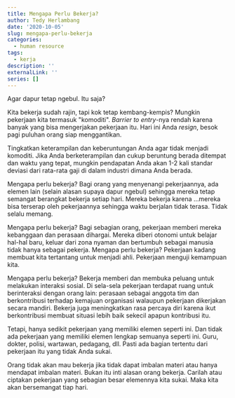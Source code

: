 ```yaml
---
title: Mengapa Perlu Bekerja?
author: Tedy Herlambang
date: '2020-10-05'
slug: mengapa-perlu-bekerja
categories:
  - human resource
tags:
  - kerja
description: ''
externalLink: ''
series: []
---
```

Agar dapur tetap ngebul. Itu saja?

Kita bekerja sudah rajin, tapi kok tetap kembang-kempis? Mungkin pekerjaan kita termasuk "komoditi". *Barrier to entry*-nya rendah karena banyak yang bisa mengerjakan pekerjaan itu. Hari ini Anda _resign_, besok pagi puluhan orang siap menggantikan. 

Tingkatkan keterampilan dan keberuntungan Anda agar tidak menjadi komoditi. Jika Anda berketerampilan dan cukup beruntung berada ditempat dan waktu yang tepat, mungkin pendapatan Anda akan 1-2 kali standar deviasi dari rata-rata gaji di dalam industri dimana Anda berada.

Mengapa perlu bekerja? Bagi orang yang menyenangi pekerjaannya, ada elemen lain (selain alasan supaya dapur ngebul) sehingga mereka tetap semangat berangkat bekerja setiap hari. Mereka bekerja karena ...mereka bisa terserap oleh pekerjaannya sehingga waktu berjalan tidak terasa. Tidak selalu memang.

Mengapa perlu bekerja? Bagi sebagian orang, pekerjaan memberi mereka kebanggaan dan perasaan dihargai. Mereka diberi otonomi untuk belajar hal-hal baru, keluar dari zona nyaman dan bertumbuh sebagai manusia tidak hanya sebagai pekerja. Mengapa perlu bekerja? Pekerjaan kadang membuat kita tertantang untuk menjadi ahli. Pekerjaan menguji kemampuan kita. 

Mengapa perlu bekerja? Bekerja memberi dan membuka peluang untuk melakukan interaksi sosial. Di sela-sela pekerjaan terdapat ruang untuk berinteraksi dengan orang lain: perasaan sebagai anggota tim dan berkontribusi terhadap kemajuan organisasi walaupun pekerjaan dikerjakan secara mandiri. Bekerja juga meningkatkan rasa percaya diri karena ikut berkontribusi membuat situasi lebih baik sekecil apapun kontribusi itu.

Tetapi, hanya sedikit pekerjaan yang memiliki elemen seperti ini. Dan tidak ada pekerjaan yang memiliki elemen lengkap semuanya seperti ini. Guru, dokter, polisi, wartawan, pedagang, dll. Pasti ada bagian tertentu dari pekerjaan itu yang tidak Anda sukai.

Orang tidak akan mau bekerja jika tidak dapat imbalan materi atau hanya mendapat imbalan materi. Bukan itu inti alasan orang bekerja. Carilah atau ciptakan pekerjaan yang sebagian besar elemennya kita sukai. Maka kita akan bersemangat tiap hari.